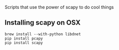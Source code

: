 Scripts that use the power of scapy to do cool things

## Installing scapy on OSX
```
brew install --with-python libdnet
pip install pcapy
pip install scapy
```
